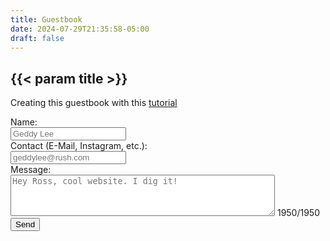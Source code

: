 ```yaml
---
title: Guestbook
date: 2024-07-29T21:35:58-05:00
draft: false
---
```


<div class="construction"></div>

## {{< param title >}}

Creating this guestbook with this [tutorial](https://goblin-heart.net/sadgrl/learn/articles/create-webform-discord)

<form>
  <label>Name:</label><br>
  <input id="name" type="text" placeholder="Geddy Lee" required><br>
  <label>Contact (E-Mail, Instagram, etc.):</label><br>
  <input id="contact" type="text" placeholder="geddylee@rush.com"><br>
  <label>Message:</label><br>
  <textarea id="message" rows="4" cols="50" placeholder="Hey Ross, cool website. I dig it!" required></textarea>
  <span id="counter">1950/1950</span><br>
  <button id="send" type="submit">Send</button>
</form>

<script src="/guestbook.js"></script>
